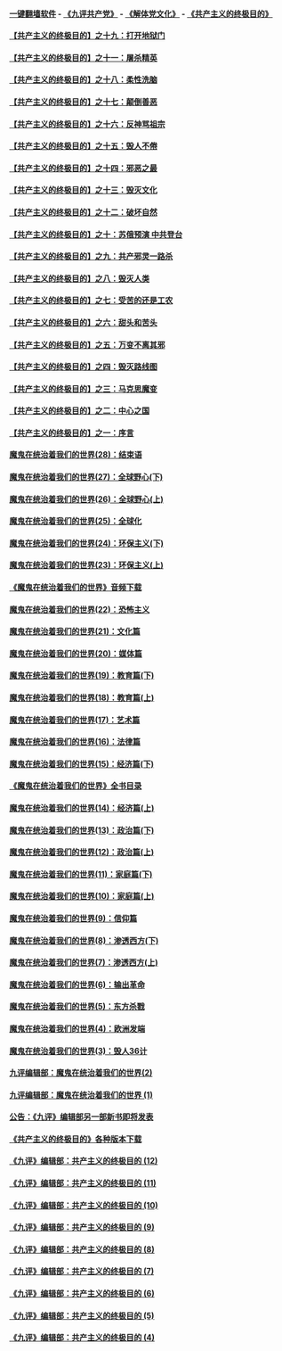 #### [一键翻墙软件](https://github.com/gfw-breaker/nogfw/blob/master/README.md?t=05031237) -  [《九评共产党》](https://github.com/gfw-breaker/9ping.md?t=05031237) - [《解体党文化》](https://github.com/gfw-breaker/jtdwh.md?t=05031237) - [《共产主义的终极目的》](https://github.com/gfw-breaker/gczydzjmd.md?t=05031237)

#### [【共产主义的终极目的】之十九：打开地狱门](../pages/nsc422/n11206376.md?t=05031237) 

#### [【共产主义的终极目的】之十一：屠杀精英](../pages/nsc422/n11118442.md?t=05031237) 

#### [【共产主义的终极目的】之十八：柔性洗脑](../pages/nsc422/n11199994.md?t=05031237) 

#### [【共产主义的终极目的】之十七：颠倒善恶](../pages/nsc422/n11179782.md?t=05031237) 

#### [【共产主义的终极目的】之十六：反神骂祖宗](../pages/nsc422/n11166798.md?t=05031237) 

#### [【共产主义的终极目的】之十五：毁人不倦](../pages/nsc422/n11166792.md?t=05031237) 

#### [【共产主义的终极目的】之十四：邪恶之最](../pages/nsc422/n11150249.md?t=05031237) 

#### [【共产主义的终极目的】之十三：毁灭文化](../pages/nsc422/n11135227.md?t=05031237) 

#### [【共产主义的终极目的】之十二：破坏自然](../pages/nsc422/n11135214.md?t=05031237) 

#### [【共产主义的终极目的】之十：苏俄预演 中共登台](../pages/nsc422/n11118424.md?t=05031237) 

#### [【共产主义的终极目的】之九：共产邪灵一路杀](../pages/nsc422/n11114139.md?t=05031237) 

#### [【共产主义的终极目的】之八：毁灭人类](../pages/nsc422/n11108503.md?t=05031237) 

#### [【共产主义的终极目的】之七：受苦的还是工农](../pages/nsc422/n11101809.md?t=05031237) 

#### [【共产主义的终极目的】之六：甜头和苦头](../pages/nsc422/n11096971.md?t=05031237) 

#### [【共产主义的终极目的】之五：万变不离其邪](../pages/nsc422/n11091285.md?t=05031237) 

#### [【共产主义的终极目的】之四：毁灭路线图](../pages/nsc422/n11086284.md?t=05031237) 

#### [【共产主义的终极目的】之三：马克思魔变](../pages/nsc422/n11061941.md?t=05031237) 

#### [【共产主义的终极目的】之二：中心之国](../pages/nsc422/n11047728.md?t=05031237) 

#### [【共产主义的终极目的】之一：序言](../pages/nsc422/n11086077.md?t=05031237) 

#### [魔鬼在统治着我们的世界(28)：结束语](../pages/nsc422/n10936246.md?t=05031237) 

#### [魔鬼在统治着我们的世界(27)：全球野心(下)](../pages/nsc422/n10928319.md?t=05031237) 

#### [魔鬼在统治着我们的世界(26)：全球野心(上)](../pages/nsc422/n10900318.md?t=05031237) 

#### [魔鬼在统治着我们的世界(25)：全球化](../pages/nsc422/n10788205.md?t=05031237) 

#### [魔鬼在统治着我们的世界(24)：环保主义(下)](../pages/nsc422/n10695307.md?t=05031237) 

#### [魔鬼在统治着我们的世界(23)：环保主义(上)](../pages/nsc422/n10688613.md?t=05031237) 

#### [《魔鬼在统治着我们的世界》音频下载](../pages/nsc422/n10635553.md?t=05031237) 

#### [魔鬼在统治着我们的世界(22)：恐怖主义](../pages/nsc422/n10614727.md?t=05031237) 

#### [魔鬼在统治着我们的世界(21)：文化篇](../pages/nsc422/n10597706.md?t=05031237) 

#### [魔鬼在统治着我们的世界(20)：媒体篇](../pages/nsc422/n10586579.md?t=05031237) 

#### [魔鬼在统治着我们的世界(19)：教育篇(下)](../pages/nsc422/n10564808.md?t=05031237) 

#### [魔鬼在统治着我们的世界(18)：教育篇(上)](../pages/nsc422/n10526970.md?t=05031237) 

#### [魔鬼在统治着我们的世界(17)：艺术篇](../pages/nsc422/n10499093.md?t=05031237) 

#### [魔鬼在统治着我们的世界(16)：法律篇](../pages/nsc422/n10485969.md?t=05031237) 

#### [魔鬼在统治着我们的世界(15)：经济篇(下)](../pages/nsc422/n10469975.md?t=05031237) 

#### [《魔鬼在统治着我们的世界》全书目录](../pages/nsc422/n10464261.md?t=05031237) 

#### [魔鬼在统治着我们的世界(14)：经济篇(上)](../pages/nsc422/n10457370.md?t=05031237) 

#### [魔鬼在统治着我们的世界(13)：政治篇(下)](../pages/nsc422/n10448270.md?t=05031237) 

#### [魔鬼在统治着我们的世界(12)：政治篇(上)](../pages/nsc422/n10444576.md?t=05031237) 

#### [魔鬼在统治着我们的世界(11)：家庭篇(下)](../pages/nsc422/n10440961.md?t=05031237) 

#### [魔鬼在统治着我们的世界(10)：家庭篇(上)](../pages/nsc422/n10435448.md?t=05031237) 

#### [魔鬼在统治着我们的世界(9)：信仰篇](../pages/nsc422/n10432159.md?t=05031237) 

#### [魔鬼在统治着我们的世界(8)：渗透西方(下)](../pages/nsc422/n10429603.md?t=05031237) 

#### [魔鬼在统治着我们的世界(7)：渗透西方(上)](../pages/nsc422/n10426013.md?t=05031237) 

#### [魔鬼在统治着我们的世界(6)：输出革命](../pages/nsc422/n10421536.md?t=05031237) 

#### [魔鬼在统治着我们的世界(5)：东方杀戮](../pages/nsc422/n10417707.md?t=05031237) 

#### [魔鬼在统治着我们的世界(4)：欧洲发端](../pages/nsc422/n10414890.md?t=05031237) 

#### [魔鬼在统治着我们的世界(3)：毁人36计](../pages/nsc422/n10411583.md?t=05031237) 

#### [九评编辑部：魔鬼在统治着我们的世界(2)](../pages/nsc422/n10410036.md?t=05031237) 

#### [九评编辑部：魔鬼在统治着我们的世界 (1)](../pages/nsc422/n10406825.md?t=05031237) 

#### [公告：《九评》编辑部另一部新书即将发表](../pages/nsc422/n10405104.md?t=05031237) 

#### [《共产主义的终极目的》各种版本下载](../pages/nsc422/n10022138.md?t=05031237) 

#### [《九评》编辑部：共产主义的终极目的 (12)](../pages/nsc422/n9933272.md?t=05031237) 

#### [《九评》编辑部：共产主义的终极目的 (11)](../pages/nsc422/n9924973.md?t=05031237) 

#### [《九评》编辑部：共产主义的终极目的 (10)](../pages/nsc422/n9920883.md?t=05031237) 

#### [《九评》编辑部：共产主义的终极目的 (9)](../pages/nsc422/n9916363.md?t=05031237) 

#### [《九评》编辑部：共产主义的终极目的 (8)](../pages/nsc422/n9912488.md?t=05031237) 

#### [《九评》编辑部：共产主义的终极目的 (7)](../pages/nsc422/n9901176.md?t=05031237) 

#### [《九评》编辑部：共产主义的终极目的 (6)](../pages/nsc422/n9899359.md?t=05031237) 

#### [《九评》编辑部：共产主义的终极目的 (5)](../pages/nsc422/n9893174.md?t=05031237) 

#### [《九评》编辑部：共产主义的终极目的 (4)](../pages/nsc422/n9891246.md?t=05031237) 

